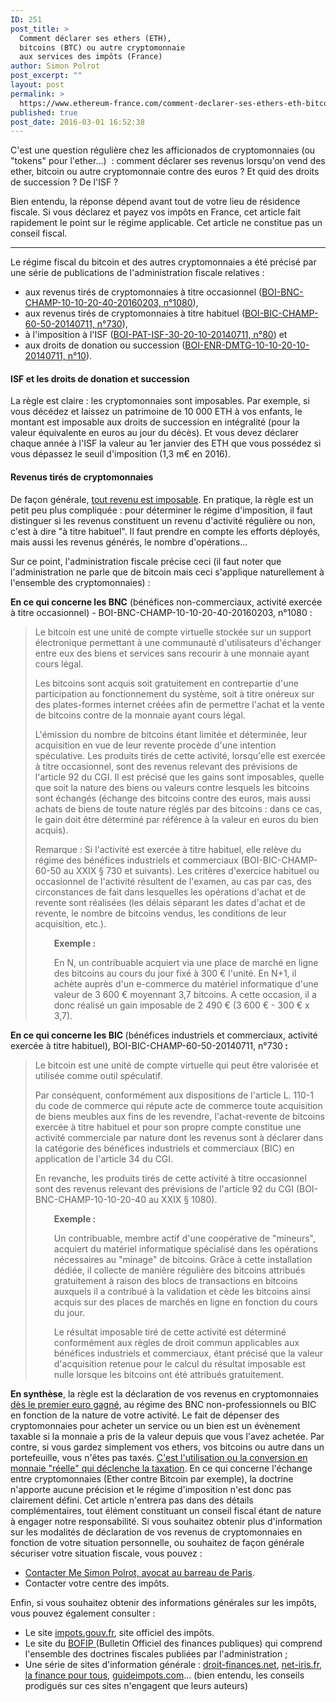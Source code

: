 ```yaml
---
ID: 251
post_title: >
  Comment déclarer ses ethers (ETH),
  bitcoins (BTC) ou autre cryptomonnaie
  aux services des impôts (France)
author: Simon Polrot
post_excerpt: ""
layout: post
permalink: >
  https://www.ethereum-france.com/comment-declarer-ses-ethers-eth-bitcoins-btc-ou-autre-cryptomonnaies-aux-services-des-impots-france/
published: true
post_date: 2016-03-01 16:52:38
---
```

C'est une question régulière chez les afficionados de cryptomonnaies (ou "tokens" pour l'ether...)&nbsp; : comment déclarer ses revenus lorsqu'on vend des ether, bitcoin ou autre cryptomonnaie contre des euros ? Et quid des droits de succession ? De l'ISF ?

Bien entendu, la réponse dépend avant tout de votre lieu de résidence fiscale. Si vous déclarez et payez vos impôts en France, cet article fait rapidement le point sur le régime applicable. Cet article ne constitue pas un conseil fiscal.

<hr>

Le régime fiscal du bitcoin et des autres cryptomonnaies a été précisé par une série de publications de l'administration fiscale relatives :
<ul>
	<li>aux revenus tirés de cryptomonnaies à titre occasionnel (<a href="http://bofip.impots.gouv.fr/bofip/2824-PGP.html?identifiant=BOI-BNC-CHAMP-10-10-20-40-20160203"><span style="text-decoration: underline;">BOI-BNC-CHAMP-10-10-20-40-20160203, n°1080</span></a>),</li>
	<li>aux revenus tirés de cryptomonnaies à titre habituel (<span style="text-decoration: underline;"><a href="http://bofip.impots.gouv.fr/bofip/4755-PGP.html?identifiant=BOI-BIC-CHAMP-60-50-20140711">BOI-BIC-CHAMP-60-50-20140711, n°730</a></span>),</li>
	<li>à l'imposition à l'ISF (<span style="text-decoration: underline;"><a href="http://bofip.impots.gouv.fr/bofip/5773-PGP.html?identifiant=BOI-PAT-ISF-30-20-10-20140711">BOI-PAT-ISF-30-20-10-20140711, n°80</a></span>) et</li>
	<li>aux droits de donation ou succession (<span style="text-decoration: underline;"><a href="http://bofip.impots.gouv.fr/bofip/3335-PGP.html?identifiant=BOI-ENR-DMTG-10-10-20-10-20140711">BOI-ENR-DMTG-10-10-20-10-20140711, n°10</a></span>).</li>
</ul>
<h4><strong>ISF et les droits de donation et succession</strong></h4>
La règle est claire : les cryptomonnaies sont imposables. Par exemple, si vous décédez et laissez un patrimoine de 10 000 ETH à vos enfants, le montant est imposable aux droits de succession en intégralité (pour la valeur équivalente en euros au jour du décès). Et vous devez déclarer chaque année à l'ISF la valeur au 1er janvier des ETH que vous possédez si vous dépassez le seuil d'imposition (1,3 m€ en 2016).
<h4><strong>Revenus tirés de cryptomonnaies</strong></h4>
De façon générale, <span style="text-decoration: underline;">tout revenu est imposable</span>. En pratique, la règle est un petit peu plus compliquée : pour déterminer le régime d'imposition, il faut distinguer si les revenus constituent un revenu d'activité régulière ou non, c'est à dire "à titre habituel". Il faut prendre en compte les efforts déployés, mais aussi les revenus générés, le nombre d'opérations...

Sur ce point, l'administration fiscale précise ceci (il faut noter que l'administration ne parle que de bitcoin mais ceci s'applique naturellement à l'ensemble des cryptomonnaies) :

<strong>En ce qui concerne les BNC</strong> (bénéfices non-commerciaux, activité exercée à titre occasionnel) - BOI-BNC-CHAMP-10-10-20-40-20160203, n°1080 :
<blockquote>Le bitcoin est une unité de compte virtuelle stockée sur un support électronique permettant à une communauté d'utilisateurs d'échanger entre eux des biens et services sans recourir à une monnaie ayant cours légal.

Les bitcoins sont acquis soit gratuitement en contrepartie d'une participation au fonctionnement du système, soit à titre onéreux sur des plates-formes internet créées afin de permettre l'achat et la vente de bitcoins contre de la monnaie ayant cours légal.

L'émission du nombre de bitcoins étant limitée et déterminée, leur acquisition en vue de leur revente procède d'une intention spéculative. Les produits tirés de cette activité, lorsqu'elle est exercée à titre occasionnel, sont des revenus relevant des prévisions de l'article 92 du CGI. Il est précisé que les gains sont imposables, quelle que soit la nature des biens ou valeurs contre lesquels les bitcoins sont échangés (échange des bitcoins contre des euros, mais aussi achats de biens de toute nature réglés par des bitcoins : dans ce cas, le gain doit être déterminé par référence à la valeur en euros du bien acquis).

Remarque : Si l'activité est exercée à titre habituel, elle relève du régime des bénéfices industriels et commerciaux (BOI-BIC-CHAMP-60-50 au XXIX § 730 et suivants). Les critères d'exercice habituel ou occasionnel de l'activité résultent de l'examen, au cas par cas, des circonstances de fait dans lesquelles les opérations d'achat et de revente sont réalisées (les délais séparant les dates d'achat et de revente, le nombre de bitcoins vendus, les conditions de leur acquisition, etc.).
<p style="padding-left: 30px;"><strong>Exemple :</strong></p>
<p style="padding-left: 30px;">En N, un contribuable acquiert via une place de marché en ligne des bitcoins au cours du jour fixé à 300 € l'unité. En N+1, il achète auprès d'un e-commerce du matériel informatique d'une valeur de 3 600 € moyennant 3,7 bitcoins. A cette occasion, il a donc réalisé un gain imposable de 2 490 € (3 600 € - 300 € x 3,7).</p>
</blockquote>
<strong>En ce qui concerne les BIC </strong>(bénéfices industriels et commerciaux, activité exercée à titre habituel), BOI-BIC-CHAMP-60-50-20140711, n°730<strong> :
</strong>
<blockquote>Le bitcoin est une unité de compte virtuelle qui peut être valorisée et utilisée comme outil spéculatif.

Par conséquent, conformément aux dispositions de l'article L. 110-1 du code de commerce qui répute acte de commerce toute acquisition de biens meubles aux fins de les revendre, l'achat-revente de bitcoins exercée à titre habituel et pour son propre compte constitue une activité commerciale par nature dont les revenus sont à déclarer dans la catégorie des bénéfices industriels et commerciaux (BIC) en application de l'article 34 du CGI.

En revanche, les produits tirés de cette activité à titre occasionnel sont des revenus relevant des prévisions de l'article 92 du CGI (BOI-BNC-CHAMP-10-10-20-40 au XXIX § 1080).
<p style="padding-left: 30px;"><strong>Exemple :</strong></p>
<p style="padding-left: 30px;">Un contribuable, membre actif d'une coopérative de "mineurs", acquiert du matériel informatique spécialisé dans les opérations nécessaires au "minage" de bitcoins. Grâce à cette installation dédiée, il collecte de manière régulière des bitcoins attribués gratuitement à raison des blocs de transactions en bitcoins auxquels il a contribué à la validation et cède les bitcoins ainsi acquis sur des places de marchés en ligne en fonction du cours du jour.</p>
<p style="padding-left: 30px;">Le résultat imposable tiré de cette activité est déterminé conformément aux règles de droit commun applicables aux bénéfices industriels et commerciaux, étant précisé que la valeur d'acquisition retenue pour le calcul du résultat imposable est nulle lorsque les bitcoins ont été attribués gratuitement.</p>
</blockquote>
<strong>En synthèse</strong>, la règle est la déclaration de vos revenus en cryptomonnaies <span style="text-decoration: underline;">dès le premier euro gagné</span>, au régime des BNC non-professionnels ou BIC en fonction de la nature de votre activité. Le fait de dépenser des cryptomonnaies pour acheter un service ou un bien est un évènement taxable si la monnaie a pris de la valeur depuis que vous l'avez achetée. Par contre, si vous gardez simplement vos ethers, vos bitcoins ou autre dans un portefeuille, vous n'êtes pas taxés. <span style="text-decoration: underline;">C'est l'utilisation ou la conversion en monnaie "réelle" qui déclenche la taxation</span>. En ce qui concerne l'échange entre cryptomonnaies (Ether contre Bitcoin par exemple), la doctrine n'apporte aucune précision et le régime d'imposition n'est donc pas clairement défini.
Cet article n'entrera pas dans des détails complémentaires, tout élément constituant un conseil fiscal étant de nature à engager notre responsabilité. Si vous souhaitez obtenir plus d'information sur les modalités de déclaration de vos revenus de cryptomonnaies en fonction de votre situation personnelle, ou souhaitez de façon générale sécuriser votre situation fiscale, vous pouvez :
<ul>
	<li><span style="text-decoration: underline;"><a href="mailto:simon.polrot@gmail.com?subject=Contact par ethereum france">Contacter Me Simon Polrot, avocat au barreau de Paris</a></span>.</li>
	<li>Contacter votre centre des impôts.</li>
</ul>
Enfin, si vous souhaitez obtenir des informations générales sur les impôts, vous pouvez également consulter :
<ul>
	<li>Le site <span style="text-decoration: underline;"><a href="http://www.impots.gouv.fr/portal/static/">impots.gouv.fr</a></span>, site officiel des impôts.</li>
	<li>Le site du <span style="text-decoration: underline;"><a href="http://bofip.impots.gouv.fr/bofip/1-PGP.html">BOFIP </a></span>(Bulletin Officiel des finances publiques) qui comprend l'ensemble des doctrines fiscales publiées par l'administration ;</li>
	<li>Une série de sites d'information générale : <span style="text-decoration: underline;"><a href="http://droit-finances.commentcamarche.net/faq/20228-impots-2016-bareme-de-l-impot-sur-le-revenu">droit-finances.net</a></span>, <span style="text-decoration: underline;"><a href="http://www.net-iris.fr/">net-iris.fr</a></span>, <span style="text-decoration: underline;"><a href="http://www.lafinancepourtous.com/Impots/L-impot-sur-le-revenu">la finance pour tous</a></span>, <span style="text-decoration: underline;"><a href="http://guideimpots.com/">guideimpots.com</a></span>... (bien entendu, les conseils prodigués sur ces sites n'engagent que leurs auteurs)</li>
</ul>
